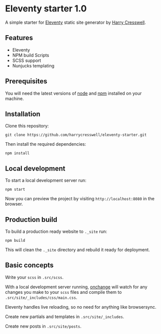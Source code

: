 # Eleventy starter 1.0

A simple starter for [Eleventy](11ty.io) static site generator by [Harry Cresswell](https://harrycresswell.com/).

## Features

- Eleventy
- NPM build Scripts
- SCSS support
- Nunjucks templating

## Prerequisites

You will need the latest versions of [node](https://nodejs.org/en/download/) and [npm](https://www.npmjs.com/get-npm) installed on your machine.

## Installation

Clone this repository:

```
git clone https://github.com/harrycresswell/eleventy-starter.git
```

Then install the required dependencies:

```
npm install
```

## Local development

To start a local development server run:

```
npm start
```

Now you can preview the project by visiting `http://localhost:8080` in the browser.

## Production build

To build a production ready website to `._site` run:

```
npm build
```

This will clean the `._site` directory and rebuild it ready for deployment.

## Basic concepts

Write your `scss` in `.src/scss`.

With a local development server running, [onchange](https://www.npmjs.com/package/onchange) will watch for any changes you make to your `scss` files and compile them to `.src/site/_includes/css/main.css`.

Eleventy handles live reloading, so no need for anything like browsersync.

Create new partials and templates in `.src/site/_includes`.

Create new posts in `.src/site/posts`.
